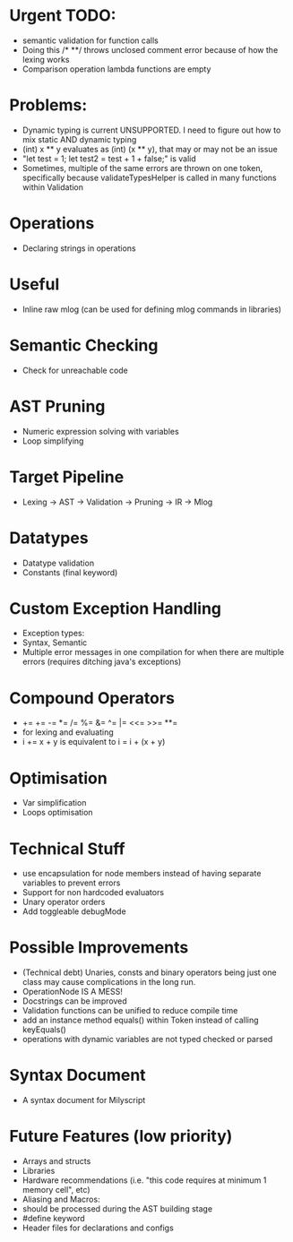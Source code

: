# Urgent TODO:
 - semantic validation for function calls
 - Doing this /* **/ throws unclosed comment error because of how the lexing works
 - Comparison operation lambda functions are empty

# Problems:
 - Dynamic typing is current UNSUPPORTED. I need to figure out how to mix static AND dynamic typing
 - (int) x ** y evaluates as (int) (x ** y), that may or may not be an issue
 - "let test = 1; let test2 = test + 1 + false;" is valid
 - Sometimes, multiple of the same errors are thrown on one token, specifically because validateTypesHelper is called in many functions within Validation

# Operations
 - Declaring strings in operations

# Useful
 - Inline raw mlog (can be used for defining mlog commands in libraries)

# Semantic Checking
 - Check for unreachable code

# AST Pruning
 - Numeric expression solving with variables
 - Loop simplifying

# Target Pipeline
- Lexing -> AST -> Validation -> Pruning -> IR -> Mlog

# Datatypes
 - Datatype validation
 - Constants (final keyword) 

# Custom Exception Handling
- Exception types:
 - Syntax, Semantic
- Multiple error messages in one compilation for when there are multiple errors (requires ditching java's exceptions)

# Compound Operators
 - += += -= *= /= %= &= ^= |= <<= >>= **=
 - for lexing and evaluating
 - i += x + y    is equivalent to   i = i + (x + y)

# Optimisation
 - Var simplification
 - Loops optimisation
    
# Technical Stuff
 - use encapsulation for node members instead of having separate variables to prevent errors
 - Support for non hardcoded evaluators
 - Unary operator orders
 - Add toggleable debugMode

# Possible Improvements
 - (Technical debt) Unaries, consts and binary operators being just one class may cause complications in the long run. 
  - OperationNode IS A MESS!
 - Docstrings can be improved
 - Validation functions can be unified to reduce compile time
 - add an instance method equals() within Token instead of calling keyEquals()
 - operations with dynamic variables are not typed checked or parsed

# Syntax Document
 - A syntax document for Milyscript

# Future Features (low priority)
 - Arrays and structs
 - Libraries
 - Hardware recommendations (i.e. "this code requires at minimum 1 memory cell", etc)
 - Aliasing and Macros:
  - should be processed during the AST building stage
  - #define keyword
 - Header files for declarations and configs